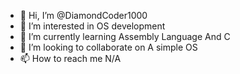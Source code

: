 - 👋 Hi, I’m @DiamondCoder1000
- 👀 I’m interested in OS development
- 🌱 I’m currently learning Assembly Language And C
- 💞️ I’m looking to collaborate on A simple OS
- 📫 How to reach me N/A


<!---
DiamondCoder1000/DiamondCoder1000 is a ✨ special ✨ repository because its `README.md` (this file) appears on your GitHub profile.
You can click the Preview link to take a look at your changes.
--->

